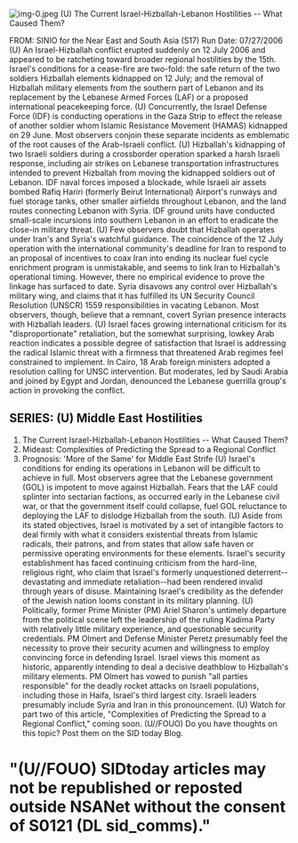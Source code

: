 ![img-0.jpeg](img-0.jpeg)
(U) The Current Israel-Hizballah-Lebanon Hostilities -- What Caused Them?

FROM:
SINIO for the Near East and South Asia (S17) Run Date: 07/27/2006
(U) An Israel-Hizballah conflict erupted suddenly on 12 July 2006 and appeared to be ratcheting toward broader regional hostilities by the 15th. Israel's conditions for a cease-fire are two-fold: the safe return of the two soldiers Hizballah elements kidnapped on 12 July; and the removal of Hizballah military elements from the southern part of Lebanon and its replacement by the Lebanese Armed Forces (LAF) or a proposed international peacekeeping force.
(U) Concurrently, the Israel Defense Force (IDF) is conducting operations in the Gaza Strip to effect the release of another soldier whom Islamic Resistance Movement (HAMAS) kidnapped on 29 June. Most observers conjoin these separate incidents as emblematic of the root causes of the Arab-Israeli conflict.
(U) Hizballah's kidnapping of two Israeli soldiers during a crossborder operation sparked a harsh Israeli response, including air strikes on Lebanese transportation infrastructures intended to prevent Hizballah from moving the kidnapped soldiers out of Lebanon. IDF naval forces imposed a blockade, while Israeli air assets bombed Rafiq Hariri (formerly Beirut International) Airport's runways and fuel storage tanks, other smaller airfields throughout Lebanon, and the land routes connecting Lebanon with Syria. IDF ground units have conducted small-scale incursions into southern Lebanon in an effort to eradicate the close-in military threat.
(U) Few observers doubt that Hizballah operates under Iran's and Syria's watchful guidance. The coincidence of the 12 July operation with the international community's deadline for Iran to respond to an proposal of incentives to coax Iran into ending its nuclear fuel cycle enrichment program is unmistakable, and seems to link Iran to Hizballah's operational timing. However, there no empirical evidence to prove the linkage has surfaced to date. Syria disavows any control over Hizballah's military wing, and claims that it has fulfilled its UN Security Council Resolution (UNSCR) 1559 responsibilities in vacating Lebanon. Most observers, though, believe that a remnant, covert Syrian presence interacts with Hizballah leaders.
(U) Israel faces growing international criticism for its "disproportionate" retaliation, but the somewhat surprising, lowkey Arab reaction indicates a possible degree of satisfaction that Israel is addressing the radical Islamic threat with a firmness that threatened Arab regimes feel constrained to implement. In Cairo, 18 Arab foreign ministers adopted a resolution calling for UNSC intervention. But moderates, led by Saudi Arabia and joined by Egypt and Jordan, denounced the Lebanese guerrilla group's action in provoking the conflict.

## SERIES: (U) Middle East Hostilities

1. The Current Israel-Hizballah-Lebanon Hostilities -- What Caused Them?
2. Mideast: Complexities of Predicting the Spread to a Regional Conflict
3. Prognosis: 'More of the Same' for Middle East Strife
(U) Israel's conditions for ending its operations in Lebanon will be difficult to achieve in full. Most observers agree that the Lebanese government (GOL) is impotent to move against Hizballah. Fears that the LAF could splinter into sectarian factions, as occurred early in the Lebanese civil war, or that the government itself could collapse, fuel GOL reluctance to deploying the LAF to dislodge Hizballah from the south.
(U) Aside from its stated objectives, Israel is motivated by a set of intangible factors to deal firmly with what it considers existential threats from Islamic radicals, their patrons, and from states that allow safe haven or permissive operating environments for these elements. Israel's security establishment has faced continuing criticism from the hard-line, religious right, who claim that Israel's formerly unquestioned deterrent--devastating and immediate retaliation--had been rendered invalid through years of disuse. Maintaining Israel's credibility as the defender of the Jewish nation looms constant in its military planning.
(U) Politically, former Prime Minister (PM) Ariel Sharon's untimely departure from the political scene left the leadership of the ruling Kadima Party with relatively little military experience, and questionable security credentials. PM Olmert and Defense Minister Peretz presumably feel the necessity to prove their security acumen and willingness to employ convincing force in defending Israel. Israel views this moment as historic, apparently intending to deal a decisive deathblow to Hizballah's military elements. PM Olmert has vowed to punish "all parties responsible" for the deadly rocket attacks on Israeli populations, including those in Haifa, Israel's third largest city. Israeli leaders presumably include Syria and Iran in this pronouncement.
(U) Watch for part two of this article, "Complexities of Predicting the Spread to a Regional Conflict," coming soon.
(U//FOUO) Do you have thoughts on this topic? Post them on the SID today Blog.

# "(U//FOUO) SIDtoday articles may not be republished or reposted outside NSANet without the consent of S0121 (DL sid_comms)."
